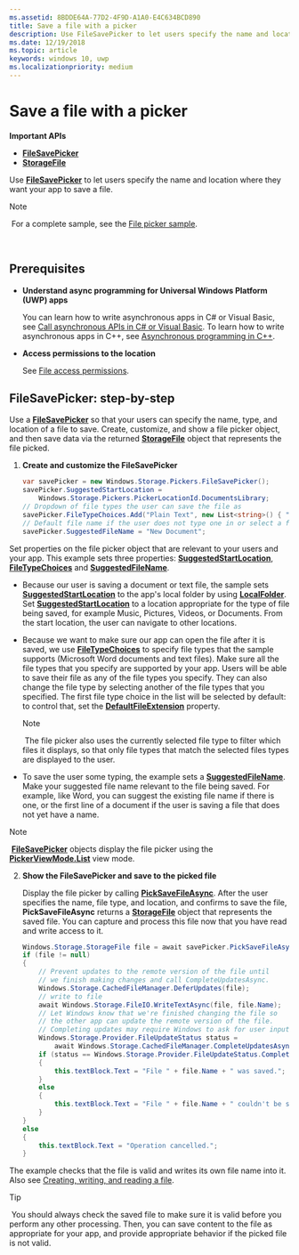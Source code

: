 ```yaml
---
ms.assetid: 8BDDE64A-77D2-4F9D-A1A0-E4C634BCD890
title: Save a file with a picker
description: Use FileSavePicker to let users specify the name and location where they want your app to save a file.
ms.date: 12/19/2018
ms.topic: article
keywords: windows 10, uwp
ms.localizationpriority: medium
---
```

# Save a file with a picker

**Important APIs**

-   [**FileSavePicker**](/uwp/api/Windows.Storage.Pickers.FileSavePicker)
-   [**StorageFile**](/uwp/api/Windows.Storage.StorageFile)

Use [**FileSavePicker**](/uwp/api/Windows.Storage.Pickers.FileSavePicker) to let users specify the name and location where they want your app to save a file.

> [!NOTE]
> For a complete sample, see the [File picker sample](https://github.com/Microsoft/Windows-universal-samples/tree/master/Samples/FilePicker).

 

## Prerequisites


-   **Understand async programming for Universal Windows Platform (UWP) apps**

    You can learn how to write asynchronous apps in C# or Visual Basic, see [Call asynchronous APIs in C# or Visual Basic](../threading-async/call-asynchronous-apis-in-csharp-or-visual-basic.md). To learn how to write asynchronous apps in C++, see [Asynchronous programming in C++](../threading-async/asynchronous-programming-in-cpp-universal-windows-platform-apps.md).

-   **Access permissions to the location**

    See [File access permissions](file-access-permissions.md).

## FileSavePicker: step-by-step

Use a [**FileSavePicker**](/uwp/api/Windows.Storage.Pickers.FileSavePicker) so that your users can specify the name, type, and location of a file to save. Create, customize, and show a file picker object, and then save data via the returned [**StorageFile**](/uwp/api/Windows.Storage.StorageFile) object that represents the file picked.

1.  **Create and customize the FileSavePicker**

    ```cs
    var savePicker = new Windows.Storage.Pickers.FileSavePicker();
    savePicker.SuggestedStartLocation =
        Windows.Storage.Pickers.PickerLocationId.DocumentsLibrary;
    // Dropdown of file types the user can save the file as
    savePicker.FileTypeChoices.Add("Plain Text", new List<string>() { ".txt" });
    // Default file name if the user does not type one in or select a file to replace
    savePicker.SuggestedFileName = "New Document";
    ```

Set properties on the file picker object that are relevant to your users and your app. This example sets three properties: [**SuggestedStartLocation**](/uwp/api/windows.storage.pickers.filesavepicker.suggestedstartlocation), [**FileTypeChoices**](/uwp/api/windows.storage.pickers.filesavepicker.filetypechoices) and [**SuggestedFileName**](/uwp/api/windows.storage.pickers.filesavepicker.suggestedfilename).
     
- Because our user is saving a document or text file, the sample sets [**SuggestedStartLocation**](/uwp/api/windows.storage.pickers.filesavepicker.suggestedstartlocation) to the app's local folder by using [**LocalFolder**](/uwp/api/windows.storage.applicationdata.localfolder). Set [**SuggestedStartLocation**](/uwp/api/windows.storage.pickers.fileopenpicker.suggestedstartlocation) to a location appropriate for the type of file being saved, for example Music, Pictures, Videos, or Documents. From the start location, the user can navigate to other locations.

- Because we want to make sure our app can open the file after it is saved, we use [**FileTypeChoices**](/uwp/api/windows.storage.pickers.filesavepicker.filetypechoices) to specify file types that the sample supports (Microsoft Word documents and text files). Make sure all the file types that you specify are supported by your app. Users will be able to save their file as any of the file types you specify. They can also change the file type by selecting another of the file types that you specified. The first file type choice in the list will be selected by default: to control that, set the [**DefaultFileExtension**](/uwp/api/windows.storage.pickers.filesavepicker.defaultfileextension) property.

    > [!NOTE]
    > The file picker also uses the currently selected file type to filter which files it displays, so that only file types that match the selected files types are displayed to the user.

- To save the user some typing, the example sets a [**SuggestedFileName**](/uwp/api/windows.storage.pickers.filesavepicker.suggestedfilename). Make your suggested file name relevant to the file being saved. For example, like Word, you can suggest the existing file name if there is one, or the first line of a document if the user is saving a file that does not yet have a name.

> [!NOTE]
> [**FileSavePicker**](/uwp/api/Windows.Storage.Pickers.FileSavePicker) objects display the file picker using the [**PickerViewMode.List**](/uwp/api/Windows.Storage.Pickers.PickerViewMode) view mode.

2.  **Show the FileSavePicker and save to the picked file**

    Display the file picker by calling [**PickSaveFileAsync**](/uwp/api/windows.storage.pickers.filesavepicker.picksavefileasync). After the user specifies the name, file type, and location, and confirms to save the file, **PickSaveFileAsync** returns a [**StorageFile**](/uwp/api/Windows.Storage.StorageFile) object that represents the saved file. You can capture and process this file now that you have read and write access to it.

    ```cs
    Windows.Storage.StorageFile file = await savePicker.PickSaveFileAsync();
    if (file != null)
    {
        // Prevent updates to the remote version of the file until
        // we finish making changes and call CompleteUpdatesAsync.
        Windows.Storage.CachedFileManager.DeferUpdates(file);
        // write to file
        await Windows.Storage.FileIO.WriteTextAsync(file, file.Name);
        // Let Windows know that we're finished changing the file so
        // the other app can update the remote version of the file.
        // Completing updates may require Windows to ask for user input.
        Windows.Storage.Provider.FileUpdateStatus status =
            await Windows.Storage.CachedFileManager.CompleteUpdatesAsync(file);
        if (status == Windows.Storage.Provider.FileUpdateStatus.Complete)
        {
            this.textBlock.Text = "File " + file.Name + " was saved.";
        }
        else
        {
            this.textBlock.Text = "File " + file.Name + " couldn't be saved.";
        }
    }
    else
    {
        this.textBlock.Text = "Operation cancelled.";
    }
    ```

The example checks that the file is valid and writes its own file name into it. Also see [Creating, writing, and reading a file](quickstart-reading-and-writing-files.md).

> [!TIP]
> You should always check the saved file to make sure it is valid before you perform any other processing. Then, you can save content to the file as appropriate for your app, and provide appropriate behavior if the picked file is not valid.
